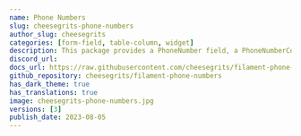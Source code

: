 ```yaml
---
name: Phone Numbers
slug: cheesegrits-phone-numbers
author_slug: cheesegrits
categories: [form-field, table-column, widget]
description: This package provides a PhoneNumber field, a PhoneNumberColumn and an Artisan command for formatting, masking and validating phone numbers.
discord_url: 
docs_url: https://raw.githubusercontent.com/cheesegrits/filament-phone-numbers/3.x/README.md
github_repository: cheesegrits/filament-phone-numbers
has_dark_theme: true
has_translations: true
image: cheesegrits-phone-numbers.jpg
versions: [3]
publish_date: 2023-08-05
---
```

